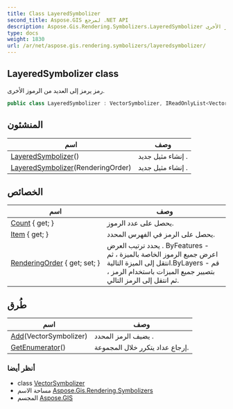 ```yaml
---
title: Class LayeredSymbolizer
second_title: Aspose.GIS لمرجع .NET API
description: Aspose.Gis.Rendering.Symbolizers.LayeredSymbolizer فصل. رمز يرمز إلى العديد من الرموز الأخرى.
type: docs
weight: 1830
url: /ar/net/aspose.gis.rendering.symbolizers/layeredsymbolizer/
---
```

## LayeredSymbolizer class

رمز يرمز إلى العديد من الرموز الأخرى.

```csharp
public class LayeredSymbolizer : VectorSymbolizer, IReadOnlyList<VectorSymbolizer>
```

## المنشئون

| اسم | وصف |
| --- | --- |
| [LayeredSymbolizer](layeredsymbolizer/#constructor)() | إنشاء مثيل جديد . |
| [LayeredSymbolizer](layeredsymbolizer/#constructor_1)(RenderingOrder) | إنشاء مثيل جديد . |

## الخصائص

| اسم | وصف |
| --- | --- |
| [Count](../../aspose.gis.rendering.symbolizers/layeredsymbolizer/count/) { get; } | يحصل على عدد الرموز. |
| [Item](../../aspose.gis.rendering.symbolizers/layeredsymbolizer/item/) { get; } | يحصل على الرمز في الفهرس المحدد. |
| [RenderingOrder](../../aspose.gis.rendering.symbolizers/layeredsymbolizer/renderingorder/) { get; set; } | يحدد ترتيب العرض . ByFeatures - اعرض جميع الرموز الخاصة بالميزة ، ثم انتقل إلى الميزة التالية.ByLayers - قم بتصيير جميع الميزات باستخدام الرمز ، ثم انتقل إلى الرمز التالي. |

## طُرق

| اسم | وصف |
| --- | --- |
| [Add](../../aspose.gis.rendering.symbolizers/layeredsymbolizer/add/)(VectorSymbolizer) | يضيف الرمز المحدد . |
| [GetEnumerator](../../aspose.gis.rendering.symbolizers/layeredsymbolizer/getenumerator/)() | إرجاع عداد يتكرر خلال المجموعة. |

### أنظر أيضا

* class [VectorSymbolizer](../vectorsymbolizer/)
* مساحة الاسم [Aspose.Gis.Rendering.Symbolizers](../../aspose.gis.rendering.symbolizers/)
* المجسم [Aspose.GIS](../../)


